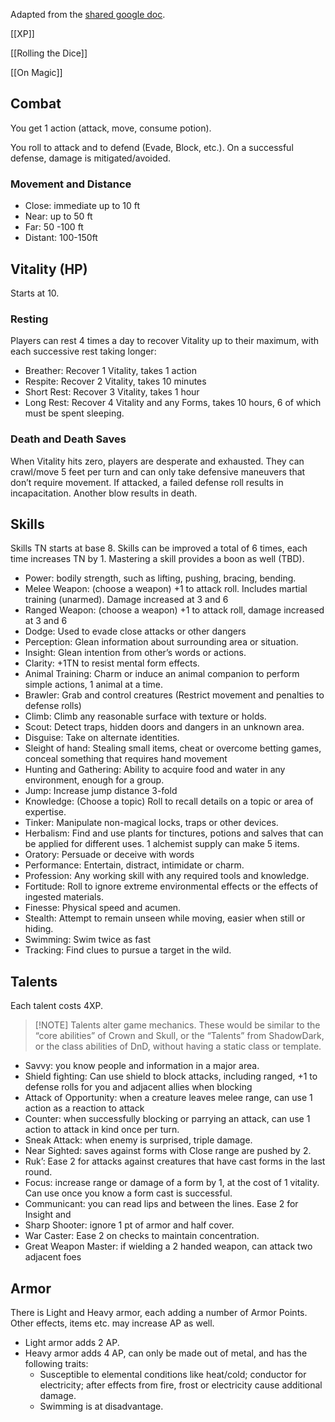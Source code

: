 Adapted from the [shared google doc](https://docs.google.com/document/d/1AFUSyEgLVVTTq5rTqS7DSrYVwWzT3wF4DFqBILeWqtE/edit#heading=h.4l3lvf2e4kco). 

[[XP]]

[[Rolling the Dice]]

[[On Magic]]

## Combat

You get 1 action (attack, move, consume potion).

You roll to attack and to defend (Evade, Block, etc.). On a successful defense, damage is mitigated/avoided.

### Movement and Distance

- Close: immediate up to 10 ft
- Near: up to 50 ft
- Far: 50 -100 ft
- Distant: 100-150ft

## Vitality (HP)

Starts at 10.

### Resting

Players can rest 4 times a day to recover Vitality up to their maximum, with each successive rest taking longer:
- Breather: Recover 1 Vitality, takes 1 action
- Respite: Recover 2 Vitality, takes 10 minutes
- Short Rest: Recover 3 Vitality, takes 1 hour
- Long Rest: Recover 4 Vitality and any Forms, takes 10 hours, 6 of which must be spent sleeping.

### Death and Death Saves

When Vitality hits zero, players are desperate and exhausted. They can crawl/move 5 feet per turn and can only take defensive maneuvers that don’t require movement. If attacked, a failed defense roll results in incapacitation. Another blow results in death.

## Skills

Skills TN starts at base 8. Skills can be improved a total of 6 times, each time increases TN by 1.
Mastering a skill provides a boon as well (TBD).

- Power: bodily strength, such as lifting, pushing, bracing, bending.
- Melee Weapon: (choose a weapon) +1 to attack roll. Includes martial training (unarmed). Damage increased at 3 and 6
- Ranged Weapon: (choose a weapon) +1 to attack roll, damage increased at 3 and 6
- Dodge: Used to evade close attacks or other dangers
- Perception: Glean information about surrounding area or situation.
- Insight: Glean intention from other’s words or actions.
- Clarity: +1TN to resist mental form effects.
- Animal Training: Charm or induce an animal companion to perform simple actions, 1 animal at a time.
- Brawler: Grab and control creatures (Restrict movement and penalties to defense rolls)
- Climb: Climb any reasonable surface with texture or holds.
- Scout: Detect traps, hidden doors and dangers in an unknown area.
- Disguise: Take on alternate identities.
- Sleight of hand: Stealing small items, cheat or overcome betting games, conceal something that requires hand movement
- Hunting and Gathering: Ability to acquire food and water in any environment, enough for a group.
- Jump: Increase jump distance 3-fold
- Knowledge: (Choose a topic) Roll to recall details on a topic or area of expertise.
- Tinker: Manipulate non-magical locks, traps or other devices.
- Herbalism: Find and use plants for tinctures, potions and salves that can be applied for different uses. 1 alchemist supply can make 5 items. 
- Oratory: Persuade or deceive with words
- Performance: Entertain, distract, intimidate or charm.
- Profession: Any working skill with any required tools and knowledge.
- Fortitude: Roll to ignore extreme environmental effects or the effects of ingested materials.
- Finesse: Physical speed and acumen. 
- Stealth: Attempt to remain unseen while moving, easier when still or hiding.
- Swimming: Swim twice as fast
- Tracking: Find clues to pursue a target in the wild.


## Talents

 Each talent costs 4XP.
 
> [!NOTE] Talents alter game mechanics. 
> These would be similar to the “core abilities” of Crown and Skull, or the “Talents” from ShadowDark, or the class abilities of DnD, without having a static class or template.

- Savvy: you know people and information in a major area.
- Shield fighting: Can use shield to block attacks, including ranged, +1 to defense rolls for you and adjacent allies when blocking
- Attack of Opportunity: when a creature leaves melee range, can use 1 action as a reaction to attack
- Counter: when successfully blocking or parrying an attack, can use 1 action to attack in kind once per turn.
- Sneak Attack: when enemy is surprised, triple damage.
- Near Sighted: saves against forms with Close range are pushed by 2.
- Ruk’: Ease 2 for attacks against creatures that have cast forms in the last round.
- Focus: increase range or damage of a form by 1, at the cost of 1 vitality. Can use once you know a form cast is successful.
- Communicant: you can read lips and between the lines. Ease 2 for Insight and 
- Sharp Shooter: ignore 1 pt of armor and half cover. 
- War Caster: Ease 2 on checks to maintain concentration.
- Great Weapon Master: if wielding a 2 handed weapon, can attack two adjacent foes

## Armor

There is Light and Heavy armor, each adding a number of Armor Points. Other effects, items etc. may increase AP as well.

- Light armor adds 2 AP.
- Heavy armor adds 4 AP, can only be made out of metal, and has the following traits:
	- Susceptible to elemental conditions like heat/cold; conductor for electricity; after effects from fire, frost or electricity cause additional damage.
	- Swimming is at disadvantage.

